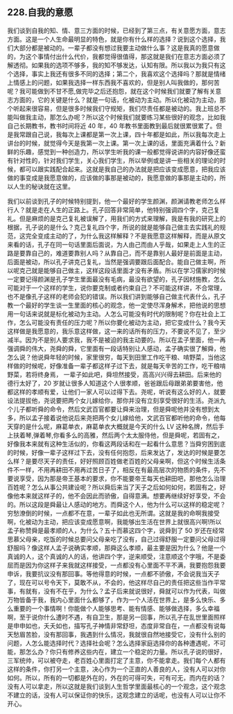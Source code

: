 ## 228.自我的意愿
我们谈到自我的知、情、意三方面的时候，已经到了第三点，有关意愿方面，意志方面。这是一个人生命最明显的特色，就是你有什么样的选择？说到这个选择，我们大部分都是被动的。一辈子都没有想过我要主动做什么事？这是我真的愿意做的，为这个事情付出什么代价，我都觉得很值得，那这就是我们在意志方面必须了解透彻。如果我的选项不够多，我的知不够发达，认知有限。所以我以为我只有这个选择，事实上我还有很多不同的选择；第二个，我喜欢这个选择吗？那就是情绪上情感上的问题，如果我选择一样东西我不喜欢的，但是别人叫我做的，那何苦呢？我可能做到不甘不愿,做完毕之后还抱怨，就在这个时候我们就要了解有关意志方面的，它的关键是什么？就是一句话，化被动为主动。所以化被动为主动，那个听起来很容易，但是很多时候我们守规矩，我们尽责任都是被动的。我上班总不能叫做我主动，那怎么办呢？所以这个时候我们就要练习某些很好的观念，比如我自己长期教书，教书时间将近 40 年，40 年教书里面教到最后就很累很累了。但是我常跟自己说，我每次上课都是第一次上课，四十年都是如此，所以我每次走上讲台的时候，就觉得今天是我第一次上课。第一次上课的话，里面充满着什么？新鲜的乐趣，感觉到一种创造力，所以学生听我的课一般都觉得说讲的内容好像还蛮有针对性的，针对我们学生，关心我们学生，所以举例或是讲一些相关的理论的时候，都可以跟实践配合起来。这就是我自己的办法就是把应该变成愿意，把我应该做的事变成是我愿意做的，应该做的事那是被动的，我愿意做的事那是主动的，所以人生的秘诀就在这里。


我们以前谈到孔子的时候特别提到，他一个最好的学生颜渊，颜渊请教老师怎么样行人？就是走在人生的正路上。孔子回答非常简单，他特别强调四个字，克己复礼。但是麻烦的是克己复礼被误解了，用我们的方式来理解，我是有我的研究上的根据，孔子说的是什么？克己复礼四个字，所说的就是能够自己做主去实践礼的规范，这完全变成主动的了，为什么我这样解释？不是我愿意这样解释，而是从原文来看的话，孔子在同一句话里面后面说，为人由己而由人乎哉，如果走上人生的正路是要靠自己的，难道要靠别人吗？从靠自己，而不是靠别人最好是前面是主动，后面是被动，所以孔子讲克己复礼，当然是强调要跟后面配合。能自己做主啊，所以呢克己就是能够自己做主，这样这段话里面才没有矛盾。所以在学习儒家的时候一定要记得颜渊是孔子学生里面最没有毛病，最没有欲望的，孔子因材施教，怎么可能对于一个这样的学生，说你要克制或者约束自己？不可能这样讲，不合常理，也不是像孔子这样的老师会犯的错误。所以我们讲到能够自己做主代表什么，孔子教一个最好的学生谈一生里面的核心的观念，他一定使尽浑身解术，把他说的思想用一句话来说就是标化被动为主动。人怎么可能没有时代的限制呢？你在社会上工作，怎么可能没有责任的压力呢？所以你要化被动为主动，把它变成什么？我今天这样做是我愿意的，我乐意这样做，这一来的话所有的压力，不要说不见了，至少减半。因为不是别人要求我，我不是被迫的我主动要的。所以在孟子里面，他一再强调舜的伟大，尧舜的舜，它里面有一段话特别让人感动，孟子确实很了解舜，他怎么说？他说舜年轻的时候，家里很穷，每天到田里工作吃干粮、啃野菜，当他这样做的时候呢，好像准备一辈子都这样子过下去，就是每天辛苦的工作，吃干粮啃野菜，若将终身焉， 一辈子如此吧，舜坦然接受，高高兴兴得去耕田。后来他的德行太好了，20 岁就让很多人知道这个人很孝顺，爸爸跟后母跟弟弟要害他，他都这样的孝顺有爱，让他们一家人可以过得下去。尧呢，听说有这么好的人，就要设法提拔他，尧说要把两个女儿嫁给你，那你并没有立刻享受很好的生活。尧派九个儿子都听舜的命令，然后文武百官都要让舜来治理，但是舜呢他并没有想到太多，所以孟子接着说他说后来尧把两个女儿嫁给他，文武百官都听他的命令，他每天穿的是什么呢，麻葛单衣，麻葛单衣大概就是今天的什么 LV 这种名牌，然后手上扶着琴,弹着琴,你看多么的高雅，然后两个太太服侍他，但是舜呢，若固有之，好像我本来就有这种生活似的，你看这两段话和在一起看什么意思？当舜穷困到底的时候，好像一辈子这样过下去，没有任何抱怨，后来发达了，发达的时候是要怎么样？是要尽天子的责任，好好照顾百姓做老百姓的父母亲啊，但这个时候生活条件不一样，不用再耕田不用再过苦日子了，相反在有最高层次的物质的条件，先不要说享受，因为那是帝王基本的要求，你不能要帝王每天也耕田吧，那他怎么治理百姓呢？怎么从事公共建设呢？所以舜后来当了天子之后如何如何，若固有之，好像他本来就这样子的，他不会因此而骄傲，自得意满。想要再继续好好享受，不会的。所以这段是舜最让人感动的地方。而舜这个人，他为什么可以这样的稳定呢？穷愁潦倒的时候，一点都不在意，一辈子如此也无所谓。这就是我的命啊我接受啊，化被动为主动，把应该变成愿意啊，我能够出生活在世界上就很高兴啊!所以孟子称赞舜是最孝顺的人，为什么？五十而慕这四个字，说舜到了 50 岁还在经常思慕父母亲，吃饭的时候总要问父母亲吃了没有，自己过得舒服一定要问父母过得舒服吗？像这样人孟子说确实孝顺，那舜这么孝顺，最主要是因为什么？他是一个真诚的人，这个真诚的人的话，他讲四个字，逆来顺受，注意顺这个字哦，不是委屈而是因为你这样子来我就这样接受，一点都没有心里面不平不满，我要抱怨我要申诉，我要抗议没有那回事。等他得意的时候，一点都不骄傲，不会说我当天子了，现在可以号令天下，莫敢不从，不会的，他这样尽自己的责任把这些当作平常事，有就有，没有不在乎，为什么？孟子后来就说很好，舜就可以作为代表，叫做万物皆备于我，我内心里面什么都够了，作为一个人活在世界上，是多么快乐、多么重要的一个事情啊！你能做个人能够思考、能有情感、能够做选择，多么幸福啊，至于说你什么遭时不遇，有自卫生，那是另一回事，所以孔子在乱世里面照样是申申如也，夭夭如也，描写孔子神情非常舒坦，态度非常自在，一点都没有说每天愁眉苦脸，没有那回事，我遇到什么情况，我就很自然地接受它，没有什么别的问题，人怎么能选择时代？选择社会呢？怎么选择家庭选择你的各种遭遇呢，不可能，那怎么办？你只有修养这些内在，建立一个稳定的力量。所以孔子说的很好，三军统帅，可以被夺走，老百姓心里面打定了主意，你不能拿走。我们每个人都有这样的条件，你打另一个主意，决心作为一个正直的人善良的人，没有人可以对你如何。所以，所有的一切都是外在的，外在的可得可失，可有可无，而内在的话？没有人可以拿走，所以这就是我们谈到人生哲学里面最核心的一个观念，这个观念不建立的话，没有人可以保证你的快乐，这观念建立的话呢，也没有人可以让你不开心。

